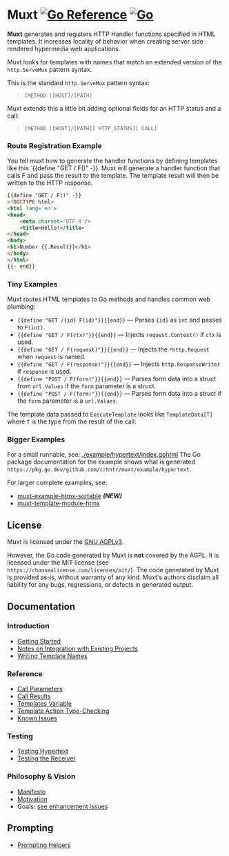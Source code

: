 # Muxt [![Go Reference](https://pkg.go.dev/badge/github.com/crhntr/muxt.svg)](https://pkg.go.dev/github.com/crhntr/muxt) [![Go](https://github.com/crhntr/muxt/actions/workflows/go.yml/badge.svg)](https://github.com/crhntr/muxt/actions/workflows/go.yml)

**Muxt** generates and registers HTTP Handler functions specified in HTML templates.
It increases locality of behavior when creating server side rendered hypermedia web applications.

Muxt looks for templates with names that match an extended version of the `http.ServeMux` pattern syntax.

This is the standard `http.ServeMux` pattern syntax:

> `[METHOD ][HOST]/[PATH]`

Muxt extends this a little bit adding optional fields for an HTTP status and a call:

> `[METHOD ][HOST]/[PATH][ HTTP_STATUS][ CALL]`

### Route Registration Example

You tell muxt how to generate the handler functions by defining templates like this `{{define "GET / F()" -}}.
Muxt will generate a handler function that calls F and pass the result to the template.
The template result will then be written to the HTTP response.

```html
{{define "GET / F()" -}}
<!DOCTYPE html>
<html lang='en'>
<head>
    <meta charset='UTF-8'/>
    <title>Hello!</title>
</head>
<body>
<h1>Number {{.Result}}</h1>
</body>
</html>
{{- end}}
```

### Tiny Examples

Muxt routes HTML templates to Go methods and handles common web plumbing:

* `{{define "GET /{id} F(id)"}}{{end}}` — Parses `{id}` as `int` and passes to `F(int)`.
* `{{define "GET / F(ctx)"}}{{end}}` — Injects `request.Context()` if `ctx` is used.
* `{{define "GET / F(request)"}}{{end}}` — Injects the `*http.Request` when `request` is named.
* `{{define "GET / F(response)"}}{{end}}` — Injects `http.ResponseWriter` if `response` is used.
* `{{define "POST / F(form)"}}{{end}}` — Parses form data into a struct from `url.Values` if the `form` parameter is a struct.
* `{{define "POST / F(form)"}}{{end}}` — Parses form data into a struct if the `form` parameter is a `url.Values`.

The template data passed to `ExecuteTemplate` looks like `TemplateData[T]` where `T` is the type from the result of the call:

### Bigger Examples

For a small runnable, see: [./example/hypertext/index.gohtml](./example/hypertext/index.gohtml)
The Go package documentation for the example shows what is generated `https://pkg.go.dev/github.com/crhntr/muxt/example/hypertext`.

For larger complete examples, see:
- [muxt-example-htmx-sortable](http://github.com/crhntr/muxt-example-htmx-sortable) _**(NEW)**_
- [muxt-template-module-htmx](https://github.com/crhntr/muxt-template-module-htmx)

## License

Muxt is licensed under the [GNU AGPLv3](LICENSE).

However, the Go code generated by Muxt is **not** covered by the AGPL.
It is licensed under the MIT license (see `https://choosealicense.com/licenses/mit/`).
The code generated by Muxt is provided as-is, without warranty of any kind. Muxt's authors disclaim all liability for any bugs, regressions, or defects in generated output.

## Documentation

### Introduction

- [Getting Started](./docs/getting_started.md)
- [Notes on Integration with Existing Projects](./docs/integrating.md)
- [Writing Template Names](./docs/template_names.md)

### Reference

- [Call Parameters](./docs/call_parameters.md)
- [Call Results](./docs/call_results.md)
- [Templates Variable](./docs/templates_variable.md)
- [Template Action Type-Checking](./docs/action_type_checking.md)
- [Known Issues](./docs/known_issues.md)

### Testing

- [Testing Hypertext](./docs/testing_hypertext.md)
- [Testing the Receiver](./docs/testing_the_receiver.md)

### Philosophy & Vision

- [Manifesto](./docs/manifesto.md)
- [Motivation](./docs/motivation.md)
- Goals:
  [see enhancement issues](https://github.com/crhntr/muxt/issues?q=is%3Aissue%20state%3Aopen%20label%3Aenhancement)


## Prompting

- [Prompting Helpers](./docs/prompts)